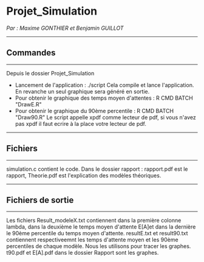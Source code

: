Projet_Simulation
=================

_Par : Maxime GONTHIER et Benjamin GUILLOT_

*********
Commandes
---------
*********
Depuis le dossier Projet_Simulation
- Lancement de l'application : ./script
Cela compile et lance l'application. En revanche un seul graphique sera généré en sortie.
- Pour obtenir le graphique des temps moyen d'attentes : R CMD BATCH "DrawE.R"
- Pour obtenir le graphique du 90ème percentile : R CMD BATCH "Draw90.R"
Le script appelle xpdf comme lecteur de pdf, si vous n'avez pas xpdf il faut ecrire à la place votre lecteur de pdf.

********
Fichiers
--------
********
simulation.c contient le code.
Dans le dossier rapport : rapport.pdf est le rapport, Theorie.pdf est l'explication
des modèles théoriques.

******************
Fichiers de sortie
------------------
******************
Les fichiers Result_modeleX.txt contiennent dans la première colonne lambda,
dans la deuxième le temps moyen d'attente E[A]et dans la dernière le 90ème
percentile du temps moyen d'attente.
resultE.txt et result90.txt contiennent respectiveemnt les temps d'attente moyen et les 90ème percentiles
de chaque modèle. Nous les utilisons pour tracer les graphes.
t90.pdf et E[A].pdf dans le dossier Rapport sont les graphes.
